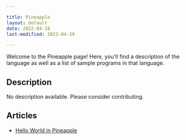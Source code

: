 ```yaml
---

title: Pineapple
layout: default
date: 2022-04-28
last-modified: 2022-04-29

---
```


Welcome to the Pineapple page! Here, you'll find a description of the language as well as a list of sample programs in that language.

## Description

No description available. Please consider contributing.

## Articles

- [Hello World in Pineapple](https://sampleprograms.io/projects/hello-world/pineapple)